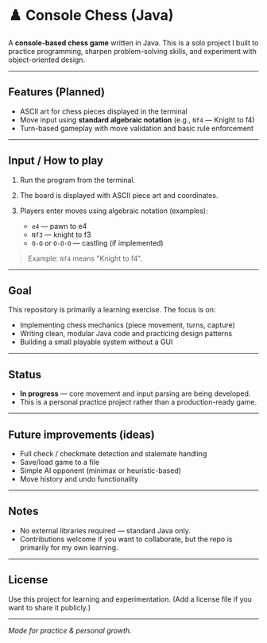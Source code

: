 # ♟️ Console Chess (Java)

A **console-based chess game** written in Java. This is a solo project I built to practice programming, sharpen problem-solving skills, and experiment with object-oriented design.

---

## Features (Planned)

* ASCII art for chess pieces displayed in the terminal
* Move input using **standard algebraic notation** (e.g., `Nf4` — Knight to f4)
* Turn-based gameplay with move validation and basic rule enforcement

---

## Input / How to play

1. Run the program from the terminal.
2. The board is displayed with ASCII piece art and coordinates.
3. Players enter moves using algebraic notation (examples):

   * `e4` — pawn to e4
   * `Nf3` — knight to f3
   * `O-O` or `O-O-O` — castling (if implemented)

> Example: `Nf4` means "Knight to f4".

---

## Goal

This repository is primarily a learning exercise. The focus is on:

* Implementing chess mechanics (piece movement, turns, capture)
* Writing clean, modular Java code and practicing design patterns
* Building a small playable system without a GUI

---

## Status

* **In progress** — core movement and input parsing are being developed.
* This is a personal practice project rather than a production-ready game.

---

## Future improvements (ideas)

* Full check / checkmate detection and stalemate handling
* Save/load game to a file
* Simple AI opponent (minimax or heuristic-based)
* Move history and undo functionality

---

## Notes

* No external libraries required — standard Java only.
* Contributions welcome if you want to collaborate, but the repo is primarily for my own learning.

---

## License

Use this project for learning and experimentation. (Add a license file if you want to share it publicly.)

---

*Made for practice & personal growth.*


